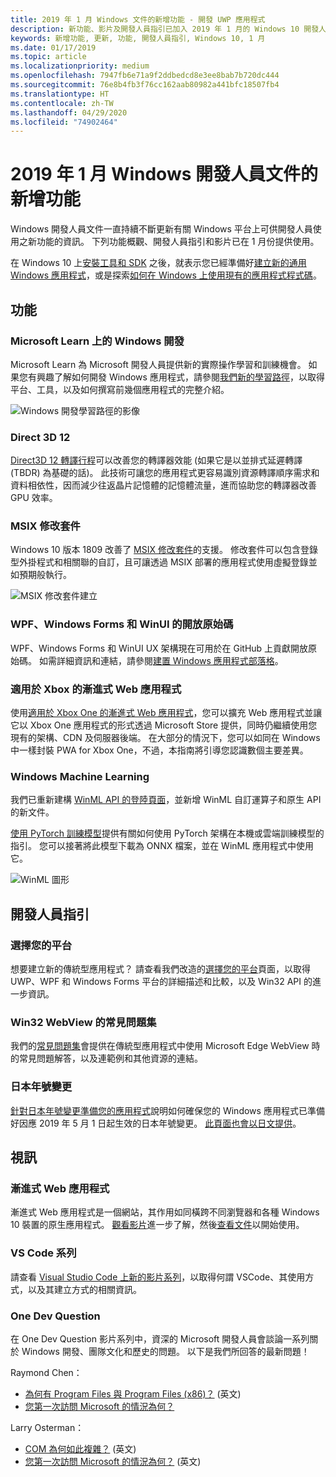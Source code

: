 ```yaml
---
title: 2019 年 1 月 Windows 文件的新增功能 - 開發 UWP 應用程式
description: 新功能、影片及開發人員指引已加入 2019 年 1 月的 Windows 10 開發人員文件中
keywords: 新增功能, 更新, 功能, 開發人員指引, Windows 10, 1 月
ms.date: 01/17/2019
ms.topic: article
ms.localizationpriority: medium
ms.openlocfilehash: 7947fb6e71a9f2ddbedcd8e3ee8bab7b720dc444
ms.sourcegitcommit: 76e8b4fb3f76cc162aab80982a441bfc18507fb4
ms.translationtype: HT
ms.contentlocale: zh-TW
ms.lasthandoff: 04/29/2020
ms.locfileid: "74902464"
---
```

# <a name="whats-new-in-the-windows-developer-docs-in-january-2019"></a>2019 年 1 月 Windows 開發人員文件的新增功能

Windows 開發人員文件一直持續不斷更新有關 Windows 平台上可供開發人員使用之新功能的資訊。 下列功能概觀、開發人員指引和影片已在 1 月份提供使用。

在 Windows 10 上[安裝工具和 SDK](https://developer.microsoft.com/windows/downloads#_blank) 之後，就表示您已經準備好[建立新的通用 Windows 應用程式](../get-started/create-uwp-apps.md)，或是探索[如何在 Windows 上使用現有的應用程式程式碼](../porting/index.md)。

## <a name="features"></a>功能

### <a name="windows-development-on-microsoft-learn"></a>Microsoft Learn 上的 Windows 開發

Microsoft Learn 為 Microsoft 開發人員提供新的實際操作學習和訓練機會。 如果您有興趣了解如何開發 Windows 應用程式，請參閱[我們新的學習路徑](/learn/paths/develop-windows10-apps/)，以取得平台、工具，以及如何撰寫前幾個應用程式的完整介紹。

![Windows 開發學習路徑的影像](images/windows-learn.png)

### <a name="direct-3d-12"></a>Direct 3D 12

[Direct3D 12 轉譯行程](/windows/desktop/direct3d12/direct3d-12-render-passes)可以改善您的轉譯器效能 (如果它是以並排式延遲轉譯 (TBDR) 為基礎的話)。 此技術可讓您的應用程式更容易識別資源轉譯順序需求和資料相依性，因而減少往返晶片記憶體的記憶體流量，進而協助您的轉譯器改善 GPU 效率。

### <a name="msix-modification-packages"></a>MSIX 修改套件

Windows 10 版本 1809 改善了 [MSIX 修改套件](/windows/msix/modification-package-1809-update)的支援。 修改套件可以包含登錄型外掛程式和相關聯的自訂，且可讓透過 MSIX 部署的應用程式使用虛擬登錄並如預期般執行。

![MSIX 修改套件建立](images/msix-modification-package.png)

### <a name="open-source-of-wpf-windows-forms-and-winui"></a>WPF、Windows Forms 和 WinUI 的開放原始碼

WPF、Windows Forms 和 WinUI UX 架構現在可用於在 GitHub 上貢獻開放原始碼。 如需詳細資訊和連結，請參閱[建置 Windows 應用程式部落格](https://blogs.windows.com/buildingapps/2018/12/04/announcing-open-source-of-wpf-windows-forms-and-winui-at-microsoft-connect-2018/#OKZjJs1VVTrMMtkL.97)。

### <a name="progressive-web-apps-for-xbox"></a>適用於 Xbox 的漸進式 Web 應用程式

使用[適用於 Xbox One 的漸進式 Web 應用程式](/microsoft-edge/progressive-web-apps/xbox-considerations)，您可以擴充 Web 應用程式並讓它以 Xbox One 應用程式的形式透過 Microsoft Store 提供，同時仍繼續使用您現有的架構、CDN 及伺服器後端。 在大部分的情況下，您可以如同在 Windows 中一樣封裝 PWA for Xbox One，不過，本指南將引導您認識數個主要差異。

### <a name="windows-machine-learning"></a>Windows Machine Learning

我們已重新建構 [WinML API 的登陸頁面](/windows/ai/api-reference)，並新增 WinML 自訂運算子和原生 API 的新文件。

[使用 PyTorch 訓練模型](/windows/ai/train-model-pytorch)提供有關如何使用 PyTorch 架構在本機或雲端訓練模型的指引。 您可以接著將此模型下載為 ONNX 檔案，並在 WinML 應用程式中使用它。

![WinML 圖形](images/winml-graphic.png)

## <a name="developer-guidance"></a>開發人員指引

### <a name="choose-your-platform"></a>選擇您的平台

想要建立新的傳統型應用程式？ 請查看我們改造的[選擇您的平台](/windows/desktop/choose-your-technology)頁面，以取得 UWP、WPF 和 Windows Forms 平台的詳細描述和比較，以及 Win32 API 的進一步資訊。

### <a name="faqs-on-win32-webview"></a>Win32 WebView 的常見問題集

我們的[常見問題集](/windows/communitytoolkit/controls/wpf-winforms/webview#frequently-asked-questions-faqs)會提供在傳統型應用程式中使用 Microsoft Edge WebView 時的常見問題解答，以及連範例和其他資源的連結。

### <a name="japanese-era-change"></a>日本年號變更

[針對日本年號變更準備您的應用程式](../design/globalizing/japanese-era-change.md)說明如何確保您的 Windows 應用程式已準備好因應 2019 年 5 月 1 日起生效的日本年號變更。 [此頁面也會以日文提供](/windows/uwp/design/globalizing/japanese-era-change)。

## <a name="videos"></a>視訊

### <a name="progressive-web-apps"></a>漸進式 Web 應用程式

漸進式 Web 應用程式是一個網站，其作用如同橫跨不同瀏覽器和各種 Windows 10 裝置的原生應用程式。 [觀看影片](https://youtu.be/ugAewC3308Y)進一步了解，然後[查看文件](https://developer.microsoft.com/windows/pwa)以開始使用。

### <a name="vs-code-series"></a>VS Code 系列

請查看 [Visual Studio Code 上新的影片系列](https://www.youtube.com/playlist?list=PLlrxD0HtieHjQX77y-0sWH9IZBTmv1tTx)，以取得何謂 VSCode、其使用方式，以及其建立方式的相關資訊。

### <a name="one-dev-question"></a>One Dev Question

在 One Dev Question 影片系列中，資深的 Microsoft 開發人員會談論一系列關於 Windows 開發、團隊文化和歷史的問題。 以下是我們所回答的最新問題！

Raymond Chen：

* [為何有 Program Files 與 Program Files (x86)？](https://youtu.be/qRb6otsHG5c) (英文)
* [您第一次訪問 Microsoft 的情況為何？](https://youtu.be/MfzzbNp8kfw)

Larry Osterman：

* [COM 為何如此複雜？](https://youtu.be/-gkXAV-StVA) (英文)
* [您第一次訪問 Microsoft 的情況為何？](https://youtu.be/N7o9eJpFYco) (英文)